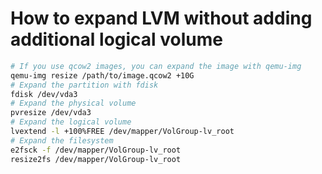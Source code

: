 # How to expand LVM without adding additional logical volume

```bash
# If you use qcow2 images, you can expand the image with qemu-img
qemu-img resize /path/to/image.qcow2 +10G
# Expand the partition with fdisk
fdisk /dev/vda3
# Expand the physical volume
pvresize /dev/vda3
# Expand the logical volume
lvextend -l +100%FREE /dev/mapper/VolGroup-lv_root
# Expand the filesystem
e2fsck -f /dev/mapper/VolGroup-lv_root
resize2fs /dev/mapper/VolGroup-lv_root
```
